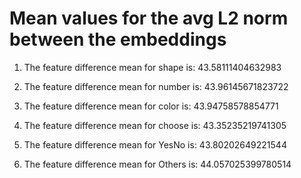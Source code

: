 # Mean values for the avg L2 norm between the embeddings

1. The feature difference mean for shape is: 43.58111404632983

2. The feature difference mean for number is: 43.96145671823722

3. The feature difference mean for color is: 43.94758578854771

4. The feature difference mean for choose is: 43.35235219741305

5. The feature difference mean for YesNo is: 43.80202649221544

6. The feature difference mean for Others is: 44.057025399780514
